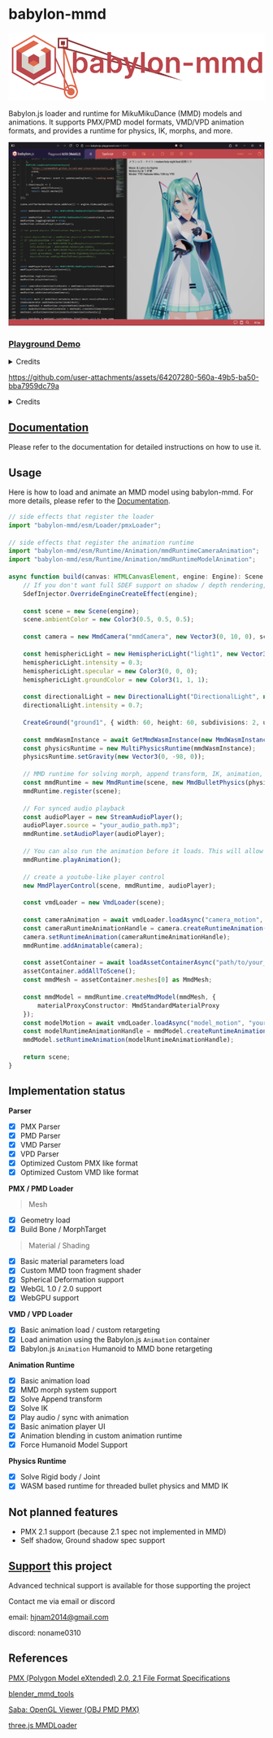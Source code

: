 # babylon-mmd

<p align="center"> <img src="./docs/static/img/logo-typo.png" alt="babylon-mmd logo" width="627"/> </p>

Babylon.js loader and runtime for MikuMikuDance (MMD) models and animations. It supports PMX/PMD model formats, VMD/VPD animation formats, and provides a runtime for physics, IK, morphs, and more.

![screenshot](/docs/static/img/fig4.png)

### [Playground Demo](https://www.babylonjs-playground.com/#C46RTJ)

<details>
<summary>Credits</summary>

Music: [メランコリ・ナイト](https://youtu.be/y__uZETTuL8)

Model: [YYB Hatsune Miku_10th](https://www.deviantart.com/sanmuyyb/art/YYB-Hatsune-Miku-10th-DL-702119716)

Motion / Camera: https://www.nicovideo.jp/watch/sm41164308

</details>

https://github.com/user-attachments/assets/64207280-560a-49b5-ba50-bba7959dc79a

<details>
<summary>Credits</summary>

Music: [ピチカートドロップス](https://youtu.be/eYKAwm-sZ-o)

Model: [YYB Piano dress Miku](https://www.deviantart.com/mamiya-mmd/art/YYB-Piano-dress-Miku-and-Rin-Models-Download-831030256)  

Stage: [ガラス片ドーム](http://nebusokummd.blog.shinobi.jp/)  

Motion: https://www.nicovideo.jp/watch/sm31508557  

Camera: https://www.nicovideo.jp/watch/sm36273873  

</details>

## [Documentation](https://noname0310.github.io/babylon-mmd/)

Please refer to the documentation for detailed instructions on how to use it.

## Usage

Here is how to load and animate an MMD model using babylon-mmd. For more details, please refer to the [Documentation](https://noname0310.github.io/babylon-mmd/).

```typescript
// side effects that register the loader
import "babylon-mmd/esm/Loader/pmxLoader";

// side effects that register the animation runtime
import "babylon-mmd/esm/Runtime/Animation/mmdRuntimeCameraAnimation";
import "babylon-mmd/esm/Runtime/Animation/mmdRuntimeModelAnimation";

async function build(canvas: HTMLCanvasElement, engine: Engine): Scene {
    // If you don't want full SDEF support on shadow / depth rendering, you can comment out this line as well. While using SDEF can provide similar results to MMD, it comes with a higher cost.
    SdefInjector.OverrideEngineCreateEffect(engine);

    const scene = new Scene(engine);
    scene.ambientColor = new Color3(0.5, 0.5, 0.5);

    const camera = new MmdCamera("mmdCamera", new Vector3(0, 10, 0), scene);

    const hemisphericLight = new HemisphericLight("light1", new Vector3(0, 1, 0), scene);
    hemisphericLight.intensity = 0.3;
    hemisphericLight.specular = new Color3(0, 0, 0);
    hemisphericLight.groundColor = new Color3(1, 1, 1);

    const directionalLight = new DirectionalLight("DirectionalLight", new Vector3(0.5, -1, 1), scene);
    directionalLight.intensity = 0.7;
    
    CreateGround("ground1", { width: 60, height: 60, subdivisions: 2, updatable: false }, scene);
    
    const mmdWasmInstance = await GetMmdWasmInstance(new MmdWasmInstanceTypeMPR());
    const physicsRuntime = new MultiPhysicsRuntime(mmdWasmInstance);
    physicsRuntime.setGravity(new Vector3(0, -98, 0));
    
    // MMD runtime for solving morph, append transform, IK, animation, physics
    const mmdRuntime = new MmdRuntime(scene, new MmdBulletPhysics(physicsRuntime));
    mmdRuntime.register(scene);
    
    // For synced audio playback
    const audioPlayer = new StreamAudioPlayer();
    audioPlayer.source = "your_audio_path.mp3";
    mmdRuntime.setAudioPlayer(audioPlayer);
    
    // You can also run the animation before it loads. This will allow the audio to run first.
    mmdRuntime.playAnimation();

    // create a youtube-like player control
    new MmdPlayerControl(scene, mmdRuntime, audioPlayer);
    
    const vmdLoader = new VmdLoader(scene);

    const cameraAnimation = await vmdLoader.loadAsync("camera_motion", "your_camera_motion_path.vmd");
    const cameraRuntimeAnimationHandle = camera.createRuntimeAnimation(cameraAnimation);
    camera.setRuntimeAnimation(cameraRuntimeAnimationHandle);
    mmdRuntime.addAnimatable(camera);

    const assetContainer = await loadAssetContainerAsync("path/to/your_file.pmx", scene);
    assetContainer.addAllToScene();
    const mmdMesh = assetContainer.meshes[0] as MmdMesh;

    const mmdModel = mmdRuntime.createMmdModel(mmdMesh, {
        materialProxyConstructor: MmdStandardMaterialProxy
    });
    const modelMotion = await vmdLoader.loadAsync("model_motion", "your_model_motion_path.vmd");
    const modelRuntimeAnimationHandle = mmdModel.createRuntimeAnimation(modelMotion);
    mmdModel.setRuntimeAnimation(modelRuntimeAnimationHandle);

    return scene;
}
```

## Implementation status

**Parser**

- [x] PMX Parser
- [x] PMD Parser
- [x] VMD Parser
- [x] VPD Parser
- [x] Optimized Custom PMX like format
- [x] Optimized Custom VMD like format

**PMX / PMD Loader**

> Mesh
- [x] Geometry load
- [x] Build Bone / MorphTarget

> Material / Shading
- [x] Basic material parameters load
- [x] Custom MMD toon fragment shader
- [x] Spherical Deformation support
- [x] WebGL 1.0 / 2.0 support
- [x] WebGPU support

**VMD / VPD Loader**

- [x] Basic animation load / custom retargeting
- [x] Load animation using the Babylon.js `Animation` container
- [x] Babylon.js `Animation` Humanoid to MMD bone retargeting

**Animation Runtime**

- [x] Basic animation load
- [x] MMD morph system support
- [x] Solve Append transform
- [x] Solve IK
- [x] Play audio / sync with animation
- [x] Basic animation player UI
- [x] Animation blending in custom animation runtime
- [x] Force Humanoid Model Support

**Physics Runtime**

- [x] Solve Rigid body / Joint
- [x] WASM based runtime for threaded bullet physics and MMD IK

## Not planned features

- PMX 2.1 support (because 2.1 spec not implemented in MMD)
- Self shadow, Ground shadow spec support

## [Support](https://github.com/sponsors/noname0310) this project

Advanced technical support is available for those supporting the project

Contact me via email or discord

email: hjnam2014@gmail.com

discord: noname0310

## References

[PMX (Polygon Model eXtended) 2.0, 2.1 File Format Specifications](https://gist.github.com/felixjones/f8a06bd48f9da9a4539f)

[blender_mmd_tools](https://github.com/powroupi/blender_mmd_tools)

[Saba: OpenGL Viewer (OBJ PMD PMX)](https://github.com/benikabocha/saba)

[three.js MMDLoader](https://threejs.org/docs/#examples/en/loaders/MMDLoader)
